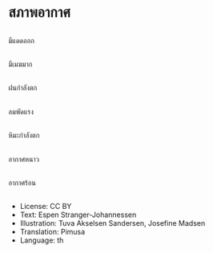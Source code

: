 # สภาพอากาศ

##
มีแดดออก

##
มีเมฆมาก

##
ฝนกำลังตก

##
ลมพัดแรง

##
หิมะกำลังตก

##
อากาศหนาว

##
อากาศร้อน

##
* License: CC BY
* Text: Espen Stranger-Johannessen
* Illustration: Tuva Akselsen Sandersen, Josefine Madsen
* Translation: Pimusa
* Language: th
